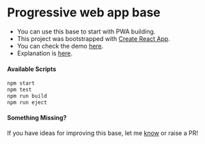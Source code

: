 # Progressive web app base

* You can use this base to start with PWA building.
* This project was bootstrapped with [Create React App](https://github.com/facebookincubator/create-react-app).
* You can check the demo [here](https://pwa-app-cb.firebaseapp.com).
* Explanation is [here](https://codebrahma.com/building-progressive-web-app-using-react).


#### Available Scripts
```a
npm start
npm test
npm run build
npm run eject
```

#### Something Missing?
If you have ideas for improving this base, let me [know](http://iambalram.com/) or raise a PR!